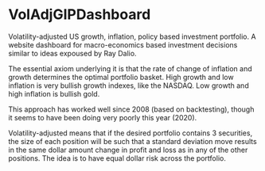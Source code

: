 # VolAdjGIPDashboard
Volatility-adjusted US growth, inflation, policy based investment portfolio. A website dashboard for macro-economics based investment decisions similar to ideas expoused by Ray Dalio. 

The essential axiom underlying it is that the rate of change of inflation and growth determines the optimal portfolio basket. High growth and low inflation is very bullish growth indexes, like the NASDAQ. Low growth and high inflation is bullish gold. 

This approach has worked well since 2008 (based on backtesting), though it seems to have been doing very poorly this year (2020).

Volatility-adjusted means that if the desired portfolio contains 3 securities, the size of each position will be such that a standard deviation move results in the same dollar amount change in profit and loss as in any of the other positions. The idea is to have equal dollar risk across the portfolio.
